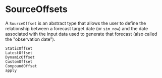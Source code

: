 # SourceOffsets

A `SourceOffset` is an abstract type that allows the user to define the relationship
between a forecast target date (or `sim_now`) and the date associated with the input data
used to generate that forecast (also called the "observation date").

```@docs
StaticOffset
LatestOffset
DynamicOffset
CustomOffset
CompoundOffset
apply
```

